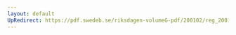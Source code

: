 ```yaml
---
layout: default
UpRedirect: https://pdf.swedeb.se/riksdagen-volumeG-pdf/200102/reg_200102/reg_200102_0318.pdf
---
```

